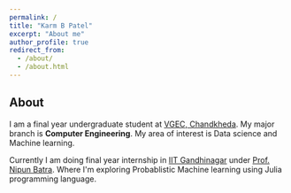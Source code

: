 ```yaml
---
permalink: /
title: "Karm B Patel"
excerpt: "About me"
author_profile: true
redirect_from: 
  - /about/
  - /about.html
---
```


## About
I am a final year undergraduate student at [VGEC, Chandkheda](https://www.vgecg.ac.in/). My major branch is **Computer Engineering**. My area of interest is Data science and Machine  learning.

Currently I am doing final year internship in [IIT Gandhinagar](https://www.iitgn.ac.in/) under [Prof. Nipun Batra](https://nipunbatra.github.io/). Where I'm exploring Probablistic Machine learning using Julia programming language.